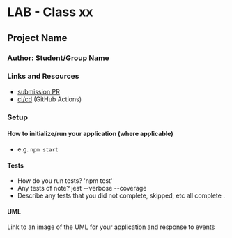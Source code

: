 # LAB - Class xx

## Project Name

### Author: Student/Group Name

### Links and Resources

- [submission PR](https://github.com/401-advanced-javascript-Dante/lab03/pull/1)
- [ci/cd](https://github.com/401-advanced-javascript-Dante/lab03/commit/3c53656f1ed4bc1a062e1c660d7e83021e528938/checks?check_suite_id=412897577) (GitHub Actions)


### Setup

#### How to initialize/run your application (where applicable)

- e.g. `npm start`

#### Tests

- How do you run tests?
'npm test'
- Any tests of note?
jest --verbose --coverage
- Describe any tests that you did not complete, skipped, etc
all complete . 


#### UML

Link to an image of the UML for your application and response to events

